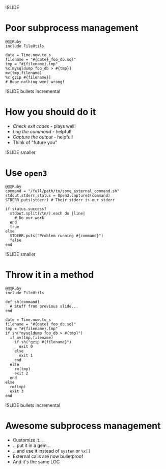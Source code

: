 !SLIDE
# Poor subprocess management

    @@@Ruby
    include FileUtils

    date = Time.now.to_s
    filename = "#{date}_foo_db.sql"
    tmp = "#{filename}.tmp"
    %x[mysqldump foo_db > #{tmp}]
    mv(tmp,filename)
    %x[gzip #{filename}]
    # Hope nothing went wrong!

!SLIDE bullets incremental
# How you should do it
* *Check exit codes* - plays well!
* *Log the command* - helpful!
* *Capture the output* - helpful!
* Think of "future you"

!SLIDE smaller 
# Use `open3`

    @@@Ruby
    command = "/full/path/to/some_external_command.sh"
    stdout,stderr,status = Open3.capture3(command)
    STDERR.puts(stderr) # Their stderr is our stderr

    if status.success?
      stdout.split(/\n/).each do |line|
        # Do our work
      end
      true
    else
      STDERR.puts("Problem running #{command}")
      false
    end

!SLIDE smaller
# Throw it in a method

    @@@Ruby
    include FileUtils

    def sh(command)
      # Stuff from previous slide...
    end

    date = Time.now.to_s
    filename = "#{date}_foo_db.sql"
    tmp = "#{filename}.tmp"
    if sh("mysqldump foo_db > #{tmp}")
      if mv(tmp,filename)
        if sh("gzip #{filename}")
          exit 0
        else
          exit 1
        end
      else
        rm(tmp)
        exit 2
      end
    else
      rm(tmp)
      exit 3
    end

!SLIDE bullets incremental
# Awesome subprocess management
* Customize it...
* ...put it in a gem...
* ...and use it instead of `system` or `%x[]`
* External calls are now bulletproof
* And it's the same LOC


